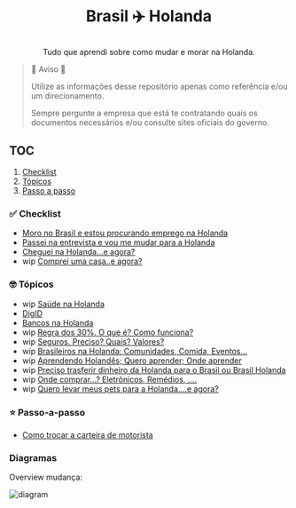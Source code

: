 <h1>
  <p align="center">Brasil ✈️ Holanda</p>
</h1>
<p align="center">Tudo que aprendi sobre como mudar e morar na Holanda. </p>



> 🚨 Aviso 🚨
>
>
> Utilize as informações desse repositório apenas como referência e/ou um direcionamento.
>
>
> Sempre pergunte a empresa que está te contratando quais os documentos necessários e/ou 
> consulte sites oficiais do governo. 
>


## TOC

1. [Checklist](#-checklist)
2. [Tópicos](#-topicos)
3. [Passo a passo](#-passo-a-passo)


### ✅ Checklist

- [Moro no Brasil e estou procurando emprego na Holanda](./checklist/CHECKLIST-ESTOU-NO-BRASIL-PROCURANDO-EMPREGO-HOLANDA.md)
- [Passei na entrevista e vou me mudar para a Holanda](./checklist/CHECKLIST-PASSEI-ENTREVISTA-MUDAR-HOLANDA.md)
- [Cheguei na Holanda...e agora?](./checklist/CHECKLIST-CHEGUEI-NA-HOLANDA.md)
- wip [Comprei uma casa..e agora?](./checklist/CHECKLIST-COMPREI-CASA.md)

### 🤓 Tópicos

- wip [Saúde na Holanda](./topico/TOPICO-SAUDE.md)
- [DigID](./topico/TOPICO-DIGID.md)
- [Bancos na Holanda](./topico/TOPICO-BANCOS-HOLANDA.md)
- wip [Regra dos 30%. O que é? Como funciona?](./topico/TOPICO-REGRA-30-PORCENTO.md)
- wip [Seguros. Preciso? Quais? Valores?](./topico/TOPICO-SEGUROS.md)
- wip [Brasileiros na Holanda: Comunidades, Comida, Eventos... ](./topico/TOPICO-COMUNIDADE-BRASILEIROS-HOLANDA.md)
- wip [Aprendendo Holandês; Quero aprender; Onde aprender](./topico/TOPICO-APRENDENDO-HOLANDES.md)
- wip [Preciso trasferir dinheiro da Holanda para o Brasil ou Brasil Holanda](./topico/TOPICO-TRANSFERENCIA-DINHEIRO-INTERNACIONAL.md)
- wip [Onde comprar...? Eletrônicos, Remédios, .... ](./topico/TOPICO-ONDE-COMPRAR.md)
- wip [Quero levar meus pets para a Holanda....e agora?](./topico/TOPICO-PETS.md)

### ⭐️ Passo-a-passo

- [Como trocar a carteira de motorista](./passo-a-passo/PASSO-A-PASSO-TROCAR-CARTEIRA-MOTORISTA.md)


### Diagramas

Overview mudança:

![diagram](https://user-images.githubusercontent.com/767879/134030149-e947ecff-0e59-4c04-a225-b808c4572331.jpeg)

